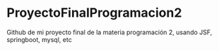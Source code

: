 # ProyectoFinalProgramacion2
Github de mi proyecto final de la materia programación 2, usando JSF, springboot, mysql, etc
